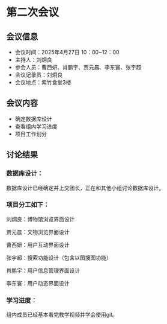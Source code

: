 # 第二次会议

## 会议信息

- 会议时间：2025年4月27日 10：00~12：00
- 主持人：刘炯良
- 参会人员：曹西妍、肖鹏宇、贾元晨、李东寰、张宇超
- 会议记录员：刘炯良
- 会议地点：紫竹食堂3楼

## 会议内容

- 确定数据库设计
- 查看组内学习进度
- 项目工作划分

## 讨论结果

### 数据库设计：

数据库设计已经确定并上交团长，正在和其他小组讨论数据库设计。

### 项目分工如下：

刘炯良：博物馆浏览界面设计

贾元晨：文物浏览界面设计

曹西妍：用户互动界面设计

张宇超：搜索功能设计（包含以图搜图功能）

肖鹏宇：用户信息管理界面设计

李东寰：用户动态界面设计

### 学习进度：

组内成员已经基本看完教学视频并学会使用git。



